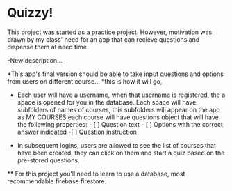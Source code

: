 # Quizzy!

This project was started as a practice project. However, motivation was drawn
by my class' need for an app that can recieve questions and dispense them at
 need time.

-New description...

*This app's final version should be able to take input questions and options from 
users on different course...
*this is how it will go,
   + Each user will have a username, when that username is registered, the a
    space is opened for you in the database. Each space will have subfolders
    of names of courses, this subfolders will appear on the app as MY COURSES
    each course will have questions object that will have the following properties:
    - [ ] Question text
    - [ ] Options with the correct answer indicated
    -[ ] Question instruction

  + In subsequent logins, users are allowed to see the list of courses that have been created, they can click on them and start a quiz based on the pre-stored questions.


** For this project  you'll need to learn to use a database, most recommendable
firebase firestore.